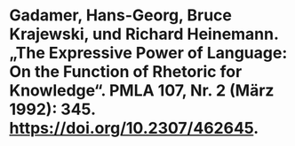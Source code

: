 # Gadamer, Hans-Georg, Bruce Krajewski, und Richard Heinemann. „The Expressive Power of Language: On the Function of Rhetoric for Knowledge“. PMLA 107, Nr. 2 (März 1992): 345. https://doi.org/10.2307/462645.